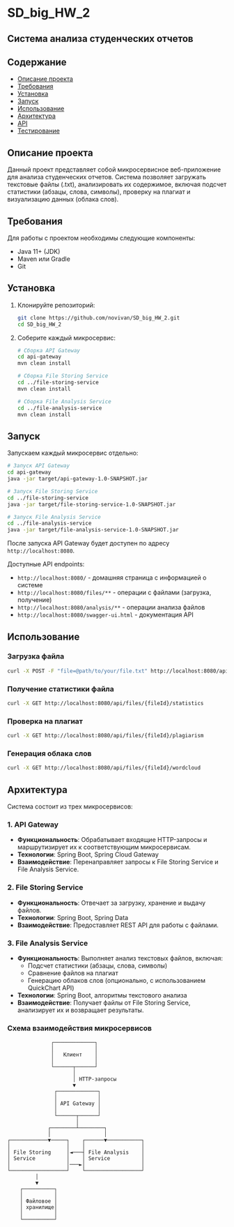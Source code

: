 # SD_big_HW_2
## Система анализа студенческих отчетов

## Содержание
- [Описание проекта](#описание-проекта)
- [Требования](#требования)
- [Установка](#установка)
- [Запуск](#запуск)
- [Использование](#использование)
- [Архитектура](#архитектура)
- [API](#api)
- [Тестирование](#тестирование)

## Описание проекта
Данный проект представляет собой микросервисное веб-приложение для анализа студенческих отчетов. Система позволяет загружать текстовые файлы (.txt), анализировать их содержимое, включая подсчет статистики (абзацы, слова, символы), проверку на плагиат и визуализацию данных (облака слов).

## Требования
Для работы с проектом необходимы следующие компоненты:
- Java 11+ (JDK)
- Maven или Gradle
- Git

## Установка
1. Клонируйте репозиторий:
   ```bash
   git clone https://github.com/novivan/SD_big_HW_2.git
   cd SD_big_HW_2
   ```

2. Соберите каждый микросервис:
   ```bash
   # Сборка API Gateway
   cd api-gateway
   mvn clean install
   
   # Сборка File Storing Service
   cd ../file-storing-service
   mvn clean install
   
   # Сборка File Analysis Service
   cd ../file-analysis-service
   mvn clean install
   ```

## Запуск
Запускаем каждый микросервис отдельно:

```bash
# Запуск API Gateway
cd api-gateway
java -jar target/api-gateway-1.0-SNAPSHOT.jar

# Запуск File Storing Service
cd ../file-storing-service
java -jar target/file-storing-service-1.0-SNAPSHOT.jar

# Запуск File Analysis Service
cd ../file-analysis-service
java -jar target/file-analysis-service-1.0-SNAPSHOT.jar
```

После запуска API Gateway будет доступен по адресу `http://localhost:8080`.

Доступные API endpoints:
- `http://localhost:8080/` - домашняя страница с информацией о системе
- `http://localhost:8080/files/**` - операции с файлами (загрузка, получение)
- `http://localhost:8080/analysis/**` - операции анализа файлов
- `http://localhost:8080/swagger-ui.html` - документация API

## Использование
### Загрузка файла
```bash
curl -X POST -F "file=@path/to/your/file.txt" http://localhost:8080/api/files
```

### Получение статистики файла
```bash
curl -X GET http://localhost:8080/api/files/{fileId}/statistics
```

### Проверка на плагиат
```bash
curl -X GET http://localhost:8080/api/files/{fileId}/plagiarism
```

### Генерация облака слов
```bash
curl -X GET http://localhost:8080/api/files/{fileId}/wordcloud
```

## Архитектура
Система состоит из трех микросервисов:

### 1. API Gateway
- **Функциональность**: Обрабатывает входящие HTTP-запросы и маршрутизирует их к соответствующим микросервисам.
- **Технологии**: Spring Boot, Spring Cloud Gateway
- **Взаимодействие**: Перенаправляет запросы к File Storing Service и File Analysis Service.

### 2. File Storing Service
- **Функциональность**: Отвечает за загрузку, хранение и выдачу файлов.
- **Технологии**: Spring Boot, Spring Data
- **Взаимодействие**: Предоставляет REST API для работы с файлами.

### 3. File Analysis Service
- **Функциональность**: Выполняет анализ текстовых файлов, включая:
  - Подсчет статистики (абзацы, слова, символы)
  - Сравнение файлов на плагиат
  - Генерацию облаков слов (опционально, с использованием QuickChart API)
- **Технологии**: Spring Boot, алгоритмы текстового анализа
- **Взаимодействие**: Получает файлы от File Storing Service, анализирует их и возвращает результаты.

### Схема взаимодействия микросервисов

                  ┌─────────────┐
                  │             │
                  │   Клиент    │
                  │             │
                  └──────┬──────┘
                         │
                         │ HTTP-запросы
                         ▼
                   ┌─────────────┐
                   │             │
                   │ API Gateway │
                   │             │
                   └──────┬──────┘
                          │
                 ┌────────┴────────┐
                 │                 │
    ┌────────────▼─────┐    ┌──────▼───────────┐
    │                  │    │                  │
    │ File Storing     │◄───┤ File Analysis    │
    │ Service          │    │ Service          │
    │                  │───►│                  │
    └──────────────────┘    └──────────────────┘
             │
             ▼
        ┌──────────┐
        │          │
        │ Файловое │
        │ хранилище│
        │          │
        └──────────┘
